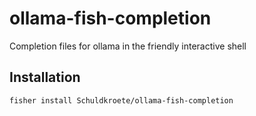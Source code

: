 # ollama-fish-completion

Completion files for ollama in the friendly interactive shell

## Installation

```console
fisher install Schuldkroete/ollama-fish-completion
```
